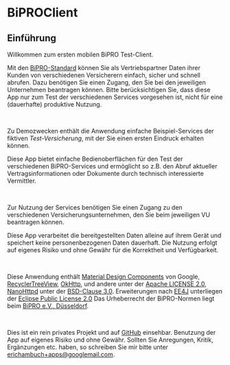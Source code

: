 # BiPROClient
## Einführung
Willkommen zum ersten mobilen BiPRO Test-Client. <p>Mit den <a href="https://www.bipro.net">BiPRO-Standard</a> können Sie als Vertriebspartner Daten ihrer Kunden von verschiedenen Versicherern einfach, sicher und schnell abrufen. Dazu benötigen Sie einen Zugang, den Sie bei den jeweiligen Unternehmen beantragen können. Bitte berücksichtigen Sie, dass diese App nur zum Test
    der verschiedenen Services vorgesehen ist, nicht für eine (dauerhafte) produktive Nutzung.</p><br/><p>Zu Demozwecken enthält die Anwendung einfache Beispiel-Services der fiktiven <i>Test-Versicherung</i>, mit der Sie einen ersten Eindruck erhalten können.</p>
Diese App bietet einfache Bedienoberflächen für den Test der verschiedenen BiPRO-Services und ermöglicht so z.B. den Abruf aktueller Vertragsinformationen oder Dokumente durch technisch interessierte Vermittler.</p><br/><p>Zur Nutzung der Services benötigen Sie einen Zugang zu den verschiedenen Versicherungsunternehmen, den Sie beim jeweiligen VU beantragen können.</p><p>Diese App verarbeitet die bereitgestellten Daten alleine auf ihrem Gerät und speichert keine personenbezogenen Daten dauerhaft. Die Nutzung erfolgt auf eigenes Risiko und ohne Gewähr für die Korrektheit und Verfügbarkeit.</p><br/><p>Diese Anwendung enthält <a href="https://material.io">Material Design Components</a> von Google,
<a href="https://github.com/TellH/RecyclerTreeView">RecyclerTreeView</a>, <a href="https://square.github.io/okhttp/">OkHttp</a>, und andere unter der <a href="https://www.apache.org/licenses/LICENSE-2.0">Apache LICENSE 2.0</a>, <a href="https://github.com/NanoHttpd/nanohttpd">NanoHttpd</a> unter der <a href="https://github.com/NanoHttpd/nanohttpd/blob/master/LICENSE.md">BSD-Clause 3.0</a>. Erweiterungen nach <a href="https://projects.eclipse.org/projects/ee4j">EE4J</a> unterliegen der <a href="http://www.eclipse.org/legal/epl-2.0">Eclipse Public License 2.0</a>  Das Urheberrecht der BiPRO-Normen liegt beim <a href="https://www.bipro.net">BiPRO e.V., Düsseldorf</a>.</p>
<p><br/></p><p>Dies ist ein rein privates Projekt und auf <a href="https://github.com/ehambuch/BiPROClient">GitHub</a> einsehbar. Benutzung der App auf eigenes Risiko und ohne Gewähr. Sollten Sie Anregungen, Kritik, Ergänzungen etc. haben, so schreiben Sie mir bitte unter <a href="mailto:erichambuch+apps@googlemail.com">erichambuch+apps@googlemail.com</a>.</p>

